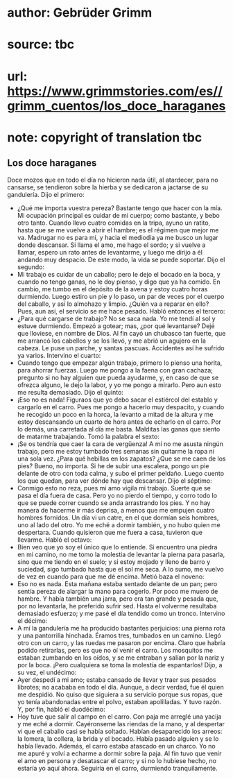 # author: Gebrüder Grimm
# source: tbc
# url: https://www.grimmstories.com/es//grimm_cuentos/los_doce_haraganes
# note: copyright of translation tbc

## Los doce haraganes 

Doce mozos que en todo el día no hicieron nada útil, al atardecer, para
no cansarse, se tendieron sobre la hierba y se dedicaron a jactarse de
su gandulería.
Dijo el primero:
- ¿Qué me importa vuestra pereza? Bastante tengo que hacer con la mía.
Mi ocupación principal es cuidar de mi cuerpo; como bastante, y bebo
otro tanto. Cuando llevo cuatro comidas en la tripa, ayuno un ratito,
hasta que se me vuelve a abrir el hambre; es el régimen que mejor me va.
Madrugar no es para mí, y hacia el mediodía ya me busco un lugar donde
descansar. Si llama el amo, me hago el sordo; y si vuelve a llamar,
espero un rato antes de levantarme, y luego me dirijo a él andando muy
despacio. De este modo, la vida se puede soportar.
Dijo el segundo:
- Mi trabajo es cuidar de un caballo; pero le dejo el bocado en la boca,
y cuando no tengo ganas, no le doy pienso, y digo que ya ha comido. En
cambio, me tumbo en el depósito de la avena y estoy cuatro horas
durmiendo. Luego estiro un pie y lo paso, un par de veces por el cuerpo
del caballo, y así lo almohazo y limpio. ¿Quién va a reparar en ello?
Pues, aun así, el servicio se me hace pesado.
Habló entonces el tercero:
- ¿Para qué cargarse de trabajo? No se saca nada. Yo me tendí al sol y
estuve durmiendo. Empezó a gotear; mas, ¿por qué levantarse? Dejé que
lloviese, en nombre de Dios. Al fin cayó un chubasco tan fuerte, que me
arrancó los cabellos y se los llevó, y me abrió un agujero en la cabeza.
Le puse un parche, y santas pascuas. Accidentes así he sufrido ya
varios.
Intervino el cuarto:
- Cuando tengo que empezar algún trabajo, primero lo pienso una horita,
para ahorrar fuerzas. Luego me pongo a la faena con gran cachaza;
pregunto si no hay alguien que pueda ayudarme, y, en caso de que se
ofrezca alguno, le dejo la labor, y yo me pongo a mirarlo. Pero aun esto
me resulta demasiado.
Dijo el quinto:
- ¡Eso no es nada! Figuraos que yo debo sacar el estiércol del establo y
cargarlo en el carro. Pues me pongo a hacerlo muy despacito, y cuando he
recogido un poco en la horca, la levanto a mitad de la altura y me estoy
descansando un cuarto de hora antes de echarlo en el carro. Por lo
demás, una carretada al día me basta. Malditas las ganas que siento de
matarme trabajando.
Tomó la palabra el sexto:
- ¡Se os tendría que caer la cara de vergüenza! A mí no me asusta ningún
trabajo, pero me estoy tumbado tres semanas sin quitarme la ropa ni una
sola vez. ¿Para qué hebillas en los zapatos? ¿Que se me caen de los
pies? Bueno, no importa. Si he de subir una escalera, pongo un pie
delante de otro con toda calma, y subo el primer peldaño. Luego cuento
los que quedan, para ver dónde hay que descansar.
Dijo el séptimo:
- Conmigo esto no reza, pues mi amo vigila mi trabajo. Suerte que se
pasa el día fuera de casa. Pero yo no pierdo el tiempo, y corro todo lo
que se puede correr cuando se anda arrastrando los pies. Y no hay manera
de hacerme ir más deprisa, a menos que me empujen cuatro hombres
fornidos. Un día vi un catre, en el que dormían seis hombres, uno al
lado del otro. Yo me eché a dormir también, y no hubo quien me
despertara. Cuando quisieron que me fuera a casa, tuvieron que
llevarme.
Habló el octavo:
- Bien veo que yo soy el único que lo entiende. Si encuentro una piedra
en mi camino, no me tomo la molestia de levantar la pierna para pasarla,
sino que me tiendo en el suelo; y si estoy mojado y lleno de barro y
suciedad, sigo tumbado hasta que el sol me seca. A lo sumo, me vuelvo de
vez en cuando para que me dé encima.
Metió baza el noveno:
- Eso no es nada. Esta mañana estaba sentado delante de un pan; pero
sentía pereza de alargar la mano para cogerlo. Por poco me muero de
hambre. Y había también una jarra, pero era tan grande y pesada que, por
no levantarla, he preferido sufrir sed. Hasta el volverme resultaba
demasiado esfuerzo; y me
pasé el día tendido como un tronco.
Intervino el décimo:
- A mí la gandulería me ha producido bastantes perjuicios: una pierna
rota y una pantorrilla hinchada. Éramos tres, tumbados en un camino.
Llegó otro con un carro, y las ruedas me pasaron por encima. Claro que
habría podido retirarlas, pero es que no oí venir el carro. Los
mosquitos me estaban zumbando en los oídos, y se me entraban y salían
por la nariz y por la boca. ¡Pero cualquiera se toma la molestia de
espantarlos!
Dijo, a su vez, el undécimo:
- Ayer despedí a mi amo; estaba cansado de llevar y traer sus pesados
librotes; no acababa en todo el día. Aunque, a decir verdad, fue él
quien me despidió. No quiso que siguiera a su servicio porque sus ropas,
que yo tenía abandonadas entre el polvo, estaban apolilladas. Y tuvo
razón.
Y, por fin, habló el duodécimo:
- Hoy tuve que salir al campo en el carro. Con paja me arreglé una
yacija y me eché a dormir. Cayéronseme las riendas de la mano, y al
despertar vi que el caballo casi se había soltado. Habían desaparecido
los arreos: la lomera, la collera, la brida y el bocado. Había pasado
alguien y se lo había llevado. Además, el carro estaba atascado en un
charco. Yo no me apuré y volví a echarme a dormir sobre la paja. Al fin
tuvo que venir el amo en persona y desatascar el carro; y si no lo
hubiese hecho, no estaría yo aquí ahora. Seguiría en el carro, durmiendo
tranquilamente.
